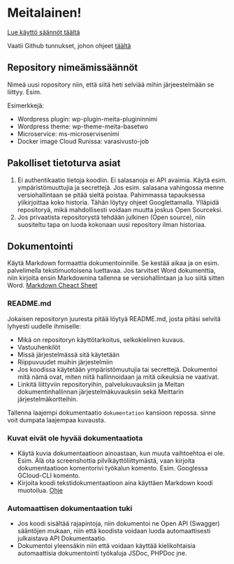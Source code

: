 # Meitalainen! 

[Lue käyttö säännöt täältä](https://github.com/meidan-it-ja-talous-oy/.github/blob/master/README.md)

Vaatii Github tunnukset, johon ohjeet [täältä](https://meitafi.sharepoint.com/:w:/s/Meita-Intra/EVqPVCA8615Lhuim4gh7AsUBQCLEEgnMxM5ejVle7VPLQQ?e=OnuLe7)

## Repository nimeämissäännöt

Nimeä uusi ropository niin, että siitä heti selviää mihin järjeestelmään se liittyy. Esim.

Esimerkkejä:

- Wordpress plugin: wp-plugin-meita-plugininnimi
- Wordpress theme: wp-theme-meita-basetwo
- Microservice: ms-microservisenimi
- Docker image Cloud Runissa: varasivusto-job 

## Pakolliset tietoturva asiat

1. Ei authentikaatio tietoja koodiin. Ei salasanoja ei API avaimia. Käytä esim. ympäristömuuttujia ja secrettejä. Jos esim. salasana vahingossa menne versiohallintaan se pitää sieltä poistaa. Pahimmassa tapauksessa ylikirjoittaa koko historia. Tähän löytyy ohjeet Googlettamalla. Ylläpidä repositoryä, mikä mahdollisesti voidaan muutta joskus Open Sourceksi.
2. Jos privaatista repositorystä tehdään julkinen (Open source), niin suositeltu tapa on luoda kokonaan uusi repository ilman historiaa.

## Dokumentointi

Käytä Markdown formaattia dokumentoinnille. Se kestää aikaa ja on esim. palvelimella tekstimuotoisena luettavaa. Jos tarvitset Word dokumenttia, niin kirjoita ensin Markdownina tallenna se versiohallintaan ja luo siitä sitten Word.
[Markdown Cheact Sheet](https://www.markdownguide.org/cheat-sheet/)

### README.md

Jokaisen repositoryn juuresta pitää löytyä README.md, josta pitäsi selvitä lyhyesti uudelle ihmiselle:

- Mikä on repositoryn käyttötarkoitus, selkokielinen kuvaus.
- Vastuuhenkilöt
- Missä järjestelmässä sitä käytetään
- Riippuvuudet muihin järjestelmiin
- Jos koodissa käytetään ympäristömuutujia tai secrettejä. Dokumentoi mitä nämä ovat, miten niitä hallinnoidaan ja mitä oikeuksia ne vaativat.
- Linkitä liittyviin repositoryihin, palvelukuvauksiin ja Meitan dokumentinhallinnan järjestelmäkuvauksiin sekä Meittarin järjestelmäkortteihin.

Tallenna laajempi dokumentaatio `dokumentation` kansioon repossa. sinne voit dumpata laajempaa kuvausta.

### Kuvat eivät ole hyvää dokumentaatiota

- Käytä kuvia dokumentaatioon ainoastaan, kun muuta vaihtoehtoa ei ole. Esim. Älä ota screenshottia pilvikäyttöliittymästä, vaan kirjoita dokumentaatioon komentorivi työkalun komento. Esim. Googlessa GCloud-CLI komento.
- Kirjoita koodi tekstidokumentaatioon aina käyttäen Markdown koodi muotoilua. [Ohje](https://www.markdownguide.org/basic-syntax/#code)

### Automaattisen dokumentaation tuki

- Jos koodi sisältää rajapintoja, niin dokumentoi ne Open API (Swagger) sääntöjen mukaan, niin että koodista voidaan luoda automaattisesti julkaistava API Dokumentaatio.
- Dokumentoi yleensäkin niin että voidaan käyttää kielikohtaisia automaattisia dokumentointi työkaluja JSDoc, PHPDoc jne.


